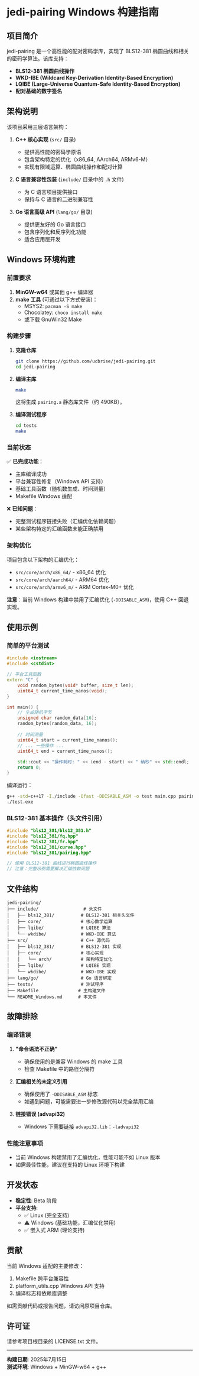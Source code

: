 # jedi-pairing Windows 构建指南

## 项目简介

jedi-pairing 是一个高性能的配对密码学库，实现了 BLS12-381 椭圆曲线和相关的密码学算法。该库支持：

- **BLS12-381 椭圆曲线操作**
- **WKD-IBE (Wildcard Key-Derivation Identity-Based Encryption)**
- **LQIBE (Large-Universe Quantum-Safe Identity-Based Encryption)**
- **配对基础的数字签名**

## 架构说明

该项目采用三层语言架构：

1. **C++ 核心实现** (`src/` 目录)
   - 提供高性能的密码学原语
   - 包含架构特定的优化（x86_64, AArch64, ARMv6-M）
   - 实现有限域运算、椭圆曲线操作和配对计算

2. **C 语言兼容性包装** (`include/` 目录中的 `.h` 文件)
   - 为 C 语言项目提供接口
   - 保持与 C 语言的二进制兼容性

3. **Go 语言高级 API** (`lang/go/` 目录)
   - 提供更友好的 Go 语言接口
   - 包含序列化和反序列化功能
   - 适合应用层开发

## Windows 环境构建

### 前置要求

1. **MinGW-w64** 或其他 g++ 编译器
2. **make 工具** (可通过以下方式安装)：
   - MSYS2: `pacman -S make`
   - Chocolatey: `choco install make`
   - 或下载 GnuWin32 Make

### 构建步骤

1. **克隆仓库**
   ```bash
   git clone https://github.com/ucbrise/jedi-pairing.git
   cd jedi-pairing
   ```

2. **编译主库**
   ```bash
   make
   ```
   这将生成 `pairing.a` 静态库文件（约 490KB）。

3. **编译测试程序**
   ```bash
   cd tests
   make
   ```

### 当前状态

✅ **已完成功能**：
- 主库编译成功
- 平台兼容性修复（Windows API 支持）
- 基础工具函数（随机数生成、时间测量）
- Makefile Windows 适配

❌ **已知问题**：
- 完整测试程序链接失败（汇编优化依赖问题）
- 某些架构特定的汇编函数未能正确禁用

### 架构优化

项目包含以下架构的汇编优化：
- `src/core/arch/x86_64/` - x86_64 优化
- `src/core/arch/aarch64/` - ARM64 优化  
- `src/core/arch/armv6_m/` - ARM Cortex-M0+ 优化

**注意**：当前 Windows 构建中禁用了汇编优化 (`-DDISABLE_ASM`)，使用 C++ 回退实现。

## 使用示例

### 简单的平台测试

```cpp
#include <iostream>
#include <cstdint>

// 平台工具函数
extern "C" {
    void random_bytes(void* buffer, size_t len);
    uint64_t current_time_nanos(void);
}

int main() {
    // 生成随机字节
    unsigned char random_data[16];
    random_bytes(random_data, 16);
    
    // 时间测量
    uint64_t start = current_time_nanos();
    // ... 一些操作 ...
    uint64_t end = current_time_nanos();
    
    std::cout << "操作耗时: " << (end - start) << " 纳秒" << std::endl;
    return 0;
}
```

编译运行：
```bash
g++ -std=c++17 -I./include -Ofast -DDISABLE_ASM -o test main.cpp pairing.a -ladvapi32
./test.exe
```

### BLS12-381 基本操作（头文件引用）

```cpp
#include "bls12_381/bls12_381.h"
#include "bls12_381/fq.hpp"
#include "bls12_381/fr.hpp"
#include "bls12_381/curve.hpp"
#include "bls12_381/pairing.hpp"

// 使用 BLS12-381 曲线进行椭圆曲线操作
// 注意：完整示例需要解决汇编依赖问题
```

## 文件结构

```
jedi-pairing/
├── include/                 # 头文件
│   ├── bls12_381/          # BLS12-381 相关头文件
│   ├── core/               # 核心数学运算
│   ├── lqibe/              # LQIBE 算法
│   └── wkdibe/             # WKD-IBE 算法
├── src/                    # C++ 源代码
│   ├── bls12_381/          # BLS12-381 实现
│   ├── core/               # 核心实现
│   │   └── arch/           # 架构特定优化
│   ├── lqibe/              # LQIBE 实现
│   └── wkdibe/             # WKD-IBE 实现
├── lang/go/                # Go 语言绑定
├── tests/                  # 测试程序
├── Makefile               # 主构建文件
└── README_Windows.md      # 本文件
```

## 故障排除

### 编译错误

1. **"命令语法不正确"**
   - 确保使用的是兼容 Windows 的 make 工具
   - 检查 Makefile 中的路径分隔符

2. **汇编相关的未定义引用**
   - 确保使用了 `-DDISABLE_ASM` 标志
   - 如遇到问题，可能需要进一步修改源代码以完全禁用汇编

3. **链接错误 (advapi32)**
   - Windows 下需要链接 `advapi32.lib`：`-ladvapi32`

### 性能注意事项

- 当前 Windows 构建禁用了汇编优化，性能可能不如 Linux 版本
- 如需最佳性能，建议在支持的 Linux 环境下构建

## 开发状态

- **稳定性**: Beta 阶段
- **平台支持**: 
  - ✅ Linux (完全支持)
  - ⚠️ Windows (基础功能，汇编优化禁用)
  - ✅ 嵌入式 ARM (理论支持)

## 贡献

当前 Windows 适配的主要修改：
1. Makefile 跨平台兼容性
2. platform_utils.cpp Windows API 支持
3. 编译标志和依赖库调整

如需贡献代码或报告问题，请访问原项目仓库。

## 许可证

请参考项目根目录的 LICENSE.txt 文件。

---
**构建日期**: 2025年7月15日  
**测试环境**: Windows + MinGW-w64 + g++
